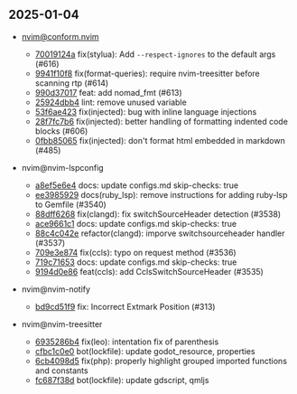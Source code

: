 ## 2025-01-04

* nvim@conform.nvim
  - [70019124a](https://github.com/stevearc/conform.nvim/commit/70019124aa4f2e6838be9fbd2007f6d13b27a96d) fix(stylua): Add `--respect-ignores` to the default args (#616)
  - [9941f10f8](https://github.com/stevearc/conform.nvim/commit/9941f10f8b615ccbaaaaf24cd714e338a9ab9130) fix(format-queries): require nvim-treesitter before scanning rtp (#614)
  - [990d37017](https://github.com/stevearc/conform.nvim/commit/990d37017e193fe40bdabf058e598e76f5e7d929) feat: add nomad_fmt (#613)
  - [25924dbb4](https://github.com/stevearc/conform.nvim/commit/25924dbb43cdb86b2ce27cb5e7686ae2db3cdafe) lint: remove unused variable
  - [53f6ae423](https://github.com/stevearc/conform.nvim/commit/53f6ae4232179fe43eff3bee63d88d981c491695) fix(injected): bug with inline language injections
  - [28f7fc7b6](https://github.com/stevearc/conform.nvim/commit/28f7fc7b679438a7090e8f83aa9ba5f67df18146) fix(injected): better handling of formatting indented code blocks (#606)
  - [0fbb85065](https://github.com/stevearc/conform.nvim/commit/0fbb850657695a1f5df6c803079fc1421002d196) fix(injected): don't format html embedded in markdown (#485)

* nvim@nvim-lspconfig
  - [a8ef5e6e4](https://github.com/neovim/nvim-lspconfig/commit/a8ef5e6e497b3ebeaaf35b939c07c211563b2e05) docs: update configs.md skip-checks: true
  - [ee3985929](https://github.com/neovim/nvim-lspconfig/commit/ee398592996dc806e7d4b54d196f3a81b36c65df) docs(ruby_lsp): remove instructions for adding ruby-lsp to Gemfile (#3540)
  - [88dff6268](https://github.com/neovim/nvim-lspconfig/commit/88dff6268a068403c87b461aee69beb61ceb8303) fix(clangd): fix switchSourceHeader detection (#3538)
  - [ace9661c1](https://github.com/neovim/nvim-lspconfig/commit/ace9661c1b673e35e915bbdd88a4fd3723eaa0db) docs: update configs.md skip-checks: true
  - [88c4c042e](https://github.com/neovim/nvim-lspconfig/commit/88c4c042e1e59f992e4c7aff3531033047b3aa9c) refactor(clangd): imporve switchsourceheader handler (#3537)
  - [709e3e874](https://github.com/neovim/nvim-lspconfig/commit/709e3e87441204315fe0384a5a3c72f1a520d82c) fix(ccls): typo on request method (#3536)
  - [719c71653](https://github.com/neovim/nvim-lspconfig/commit/719c716539c55bcaa1b6d1f37ffb69d4fd429ff2) docs: update configs.md skip-checks: true
  - [9194d0e86](https://github.com/neovim/nvim-lspconfig/commit/9194d0e863f9c8970021b23cf48685cfda289d07) feat(ccls): add CclsSwitchSourceHeader (#3535)

* nvim@nvim-notify
  - [bd9cd51f9](https://github.com/rcarriga/nvim-notify/commit/bd9cd51f9ef2f6326fc2bc9931d0718c1794e247) fix: Incorrect Extmark Position (#313)

* nvim@nvim-treesitter
  - [6935286b4](https://github.com/nvim-treesitter/nvim-treesitter/commit/6935286b4ee3d938954e446d657eebee71b4d07a) fix(leo): intentation fix of parenthesis
  - [cfbc1c0e0](https://github.com/nvim-treesitter/nvim-treesitter/commit/cfbc1c0e0ff63e5b5e37b465b915b95fc2e98cef) bot(lockfile): update godot_resource, properties
  - [6cb4098d5](https://github.com/nvim-treesitter/nvim-treesitter/commit/6cb4098d51479f644f967c17d4482bab1ba2640f) fix(php): properly highlight grouped imported functions and constants
  - [fc687f38d](https://github.com/nvim-treesitter/nvim-treesitter/commit/fc687f38d4ea9a7399707a5a2d57297c2ac17323) bot(lockfile): update gdscript, qmljs